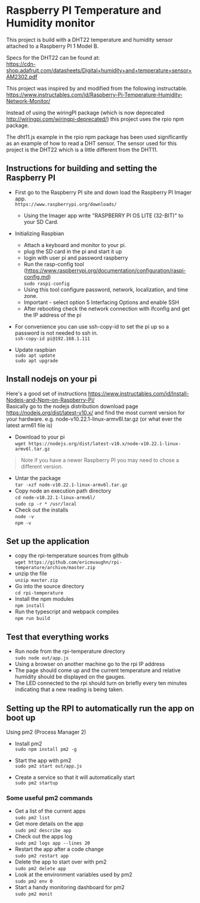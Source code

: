 # Raspberry PI Temperature and Humidity monitor

This project is build with a DHT22 temperature and humidity sensor attached to a
Raspberry PI 1 Model B.

Specs for the DHT22 can be found at:  
 https://cdn-shop.adafruit.com/datasheets/Digital+humidity+and+temperature+sensor+AM2302.pdf

This project was inspired by and modified from the following instructable.  
 https://www.instructables.com/id/Raspberry-Pi-Temperature-Humidity-Network-Monitor/

Instead of using the wiringPI package (which is now deprecated
http://wiringpi.com/wiringpi-deprecated/) this project uses the
rpio npm package.

The dht11.js example in the rpio npm package has been used significantly as an
example of how to read a DHT sensor.  The sensor used for this project is the
DHT22 which is a little different from the DHT11.

## Instructions for building and setting the Raspberry PI

 - First go to the Raspberry PI site and down load the Raspberry PI Imager app.  
 `https://www.raspberrypi.org/downloads/`  
   - Using the Imager app write "RASPBERRY PI OS LITE (32-BIT)" to your SD Card.  

- Initializing Raspbian
    - Attach a keyboard and monitor to your pi.
    - plug the SD card in the pi and start it up
    - login with user pi and password raspberry
    - Run the rasp-config tool
    (https://www.raspberrypi.org/documentation/configuration/raspi-config.md)  
    `sudo raspi-config`  
    - Using this tool configure password, network, localization, and time zone.
    - Important - select option 5 Interfacing Options and enable SSH
    - After rebooting check the network connection with ifconfig and get the IP
    address of the pi
- For convenience you can use ssh-copy-id to set the pi up so a password is not
needed to ssh in.  
`ssh-copy-id pi@192.168.1.111`
- Update raspbian  
`sudo apt update`  
`sudo apt upgrade`  

## Install nodejs on your pi
Here's a good set of instructions 
https://www.instructables.com/id/Install-Nodejs-and-Npm-on-Raspberry-Pi/  
Basically go to the nodejs distribution download page
https://nodejs.org/dist/latest-v10.x/ and find the most current version for
your hardware.  e.g. node-v10.22.1-linux-armv6l.tar.gz (or what ever the latest
arm61 file is)  
- Download to your pi  
`wget https://nodejs.org/dist/latest-v10.x/node-v10.22.1-linux-armv6l.tar.gz`
> Note if you have a newer Raspberry PI you may need to chose a different version.
- Untar the package  
`tar -xzf node-v10.22.1-linux-armv6l.tar.gz`  
- Copy node an execution path directory  
`cd node-v10.22.1-linux-armv6l/`  
`sudo cp -r * /usr/local`  
- Check out the installs  
`node -v`  
`npm -v`  

## Set up the application
- copy the rpi-temperature sources from github  
`wget https://github.com/ericmvaughn/rpi-temperature/archive/master.zip`
- unzip the file  
`unzip master.zip`
- Go into the source directory  
`cd rpi-temperature`
- Install the npm modules  
`npm install`
- Run the typescript and webpack compiles  
`npm run build`

## Test that everything works
- Run node from the rpi-temperature directory  
`sudo node out/app.js`  
- Using a browser on another machine go to the rpi IP address
- The page should come up and the current temperature and relative humidity should
be displayed on the gauges.
- The LED connected to the rpi should turn on briefly every ten minutes indicating
that a new reading is being taken.

## Setting up the RPI to automatically run the app on boot up

Using pm2 (Process Manager 2)

- Install pm2  
`sudo npm install pm2 -g`

- Start the app with pm2  
`sudo pm2 start out/app.js`

- Create a service so that it will automatically start  
`sudo pm2 startup`

### Some useful pm2 commands

- Get a list of the current apps  
`sudo pm2 list`  
- Get more details on the app  
`sudo pm2 describe app`  
- Check out the apps log  
`sudo pm2 logs app --lines 20`  
- Restart the app after a code change  
`sudo pm2 restart app`  
- Delete the app to start over with pm2  
`sudo pm2 delete app`  
- Look at the environment variables used by pm2  
`sudo pm2 env 0`  
- Start a handy monitoring dashboard for pm2  
`sudo pm2 monit`  
